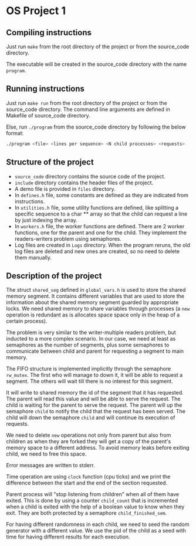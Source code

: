 # OS Project 1

## Compiling instructions

Just run `make` from the root directory of the project or from the source_code directory.

The executable will be created in the source_code directory with the name `program`.

## Running instructions

Just run `make run` from the root directory of the project or from the source_code directory.
The command line arguments are defined in Makefile of source_code directory.

Else, run `./program` from the source_code directory by following the below format:

```bash
./program <file> <lines per sequence> <N child processes> <requests>
```

## Structure of the project

- `source_code` directory contains the source code of the project.
- `include` directory contains the header files of the project.
- A demo file is provided in `files` directory.
- In `defines.h` file, some constants are defined as they are indicated from instructions.
- In `utilities.h` file, some utility functions are defined, like splitting a specific sequence to a char ** array so that the child can request a line by just indexing the array.
- In `workers.h` file, the worker functions are defined. There are 2 worker functions, one for the parent and one for the child.
They implement the readers-writers problem using semaphores.
- Log files are created in `Logs` directory. When the program reruns, the old log files are deleted and new ones are created, so no need to delete them manually.

## Description of the project

The struct `shared_seg` defined in `global_vars.h` is used to store the shared memory segment. It contains different variables that are used to store the information about the shared memory segment guarded by appropriate locks. We need shared memory to share variables through processes (a `new` operation is redundant as is allocates space space only in the heap of a certain process).

The problem is very similar to the writer-multiple readers problem, but inducted to a more complex scenario. In our case, we need at least as semaphores as the number of segments, plus some semaphores to communicate between child and parent for requesting a segment to main memory. 

The FIFO structure is implemented implicitly through the semaphore `rw_mutex`. The first who will manage to down it, it will be able to request a segment. The others will wait till there is no interest for this segment.

It will write to shared memory the id of the segment that it has requested. The parent will read this value and will be able to serve the request. The child is waiting for the parent to serve the request. The parent will up the semaphore `child` to notify the child that the request has been served. The child will down the semaphore `child` and will continue its execution of requests.

We need to delete `new` operations not only from parent but also from children as when they are forked they will get a copy of the parent's memory space to a different address. To avoid memory leaks before exiting child, we need to free this space.

Error messages are written to stderr.

Time operation are using `clock` function (cpu ticks) and we print the difference between the start and the end of the section requested.

Parent process will "stop listening from children" when all of them have exited. This is done by using a counter `child_count` that is incremented when a child is exited with the help of a boolean value to know when they exit. They are both protected by a semaphore `child_finished_sem`.

For having different randomness in each child, we need to seed the random generator with a different value. We use the pid of the child as a seed with time for having different results for each execution.
